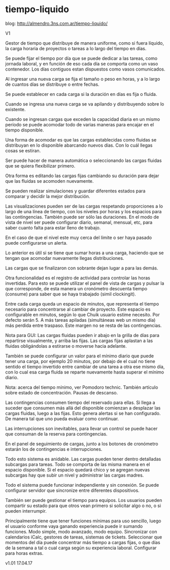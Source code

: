 # tiempo-liquido

blog: http://almendro.3ns.com.ar/tiempo-liquido/

V1

Gestor de tiempo que distribuye de  manera uniforme, como si fuera líquido, la carga horaria de  proyectos o tareas a lo largo del tiempo en días.

Se puede fijar el tiempo por día que se puede dedicar a las tareas, como jornada laboral, y en función de eso cada día se comporta como un vaso contenedor. Los días contiguos estan dispuestos como vasos comunicados.

Al ingresar una nueva carga se fija el tamaño o peso en horas, y a lo largo de cuantos días se distribuye o entre fechas.

Se puede establecer en cada carga si la duración en días es fija o fluida.

Cuando se ingresa una nueva carga se va apilando y distribuyendo sobre lo existente.

Cuando se ingresan cargas que exceden la capacidad diaria en un mismo período se puede acomodar todo de varias maneras para encajar en el tiempo disponible.

Una forma de acomodar es que las cargas establecidas como fluidas se distribuyan en lo disponible abarcando nuevos días. Con lo cuál llegas cosas se estiran.

Ser puede hacer de manera automática o seleccionando las cargas fluidas que se quiera flexibilizar primero.

Otra forma es editando las cargas fijas cambiando su duración para dejar que las fluidas se acomoden nuevamente.

Se pueden realizar simulaciones y guardar diferentes estados para comparar y decidir la mejor distribución.

Las visualizaciones pueden ser de las cargas respetando proporciones a lo largo de una línea de tiempo, con los niveles por horas y los espacios para las contingencias. También puede ser sólo las duraciones. En el modo de vista de nivel ser puede configurar diario, semanal, mensual, etc, para saber cuanto falta para estar lleno de trabajo.

En el caso de que el nivel este muy cerca del límite o ser haya pasado puede configurarse un alerta.

Lo anterior es útil si se tiene que sumar horas a una carga, haciendo que se tengan que acomodar nuevamente llegas distribuciones.

Las cargas que se finalizaron con sobrante dejan lugar a para las demás.

Otra funcionalidad es el registro de actividad para controlar las horas invertidas. Para esto se puede utilizar el panel de vista de cargas y pulsar la que corresponde, de esta manera un cronómetro descuenta tiempo (consume) para saber que se haya trabajado (simil clockingit).

Entre cada carga queda un espacio de minutos, que representa el tiempo necesario para concentrarse al cambiar de proyecto. Este espacio es configurable en minutos, según lo que Chuik usuario estime necesito. Por defecto serán 5. A más tareas apiladas (simultáneas web un mismo día) más perdida entre traspaso. Este margen no se resta de las contingencias.

Nota para GUI: Las cargas fluidas pueden ir abajo en la grilla de días para repartirse visualmente, y arriba las fijas. Las cargas fijas aplastan a las fluidas obligándolas a estirarse o moverse hacia adelante.

También se puede configurar un valor para el mínimo diario que puede tener una carga, por ejemplo 20 minutos, por debajo de el cual no tiene sentido el tiempo invertido entre cambiar de una tarea a otra ese mismo día, con lo cual esa carga fluida se reparte nuevamente hasta superar el mínimo diario.

Nota: acerca del tiempo mínimo, ver Pomodoro technic. También artículo sobre estado de concentración. Pausas de descanso.

Las contingencias consumen tiempo del reservado para ellas. Si llega a suceder que consumen más allá del disponible comienzan a desplazar las cargas fluidas, luego a las fijas. Esto genera alertas si se han configurado. De manera tal que uno pueda evaluar como continuar.

Las interrupciones son inevitables, para llevar un control se puede hacer que consuman de la reserva para contingencias.

En el panel de seguimiento de cargas, junto a los botones de cronómetro estarán los de contingencias e interrupciones.

Todo esto sistema es anidable. Las cargas pueden tener dentro detalladas subcargas para tareas. Todo se comporta de las misma manera en el espacio disponible. Si el espacio quedará chico y se agregan nuevas subcargas hay que subir un nivel y administrar las cargas madres.

Todo el sistema puede funcionar independiente y sin conexión. Se puede configurar servidor que sincronize entre diferentes dispositivos.

También ser puede gestionar el tiempo para equipos. Los usuarios pueden compartir su estado para que otros vean primero si solicitar algo o no, o si pueden interrumpir.

Principalmente tiene que tener funciones mínimas para uso sencillo, luego el usuario conforme vaya ganando experiencia puede ir sumando funciones. Modo simple, modo avanzado, modo equipo. Sincronizar con calendarios iCalc, gestores de tareas, sistemas de tickets. Seleccionar que momentos del día puede concentrar más tiempo a cargas fijas, o que días de la semana a tal o cual carga según su experiencia laboral. Configurar para horas extras.


v1.01 17.04.17